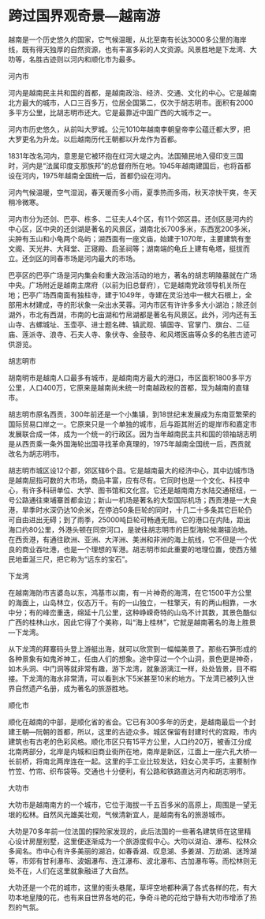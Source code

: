 # 跨过国界观奇景—越南游  

越南是一个历史悠久的国家，它气候温暖，从北至南有长达3000多公里的海岸线，既有得天独厚的自然资源，也有丰富多彩的人文资源。风景胜地是下龙湾、大叻等，名胜古迹则以河内和顺化市为最多。  

河内市  

河内是越南民主共和国的首都，是越南政治、经济、交通、文化的中心。它是越南北方最大的城市，人口三百多万，位居全国第二，仅次于胡志明市。面积有2000多平方公里，比胡志明市还大。它是最靠近中国广西的大城市之一。  

河内市历史悠久，从前叫大罗城。公元1010年越南李朝皇帝李公蕴迁都大罗，把大罗更名为升龙。以后越南历代王朝都以升龙作为首都。  

1831年改名河内，意思是它被环抱在红河大堤之内。法国殖民地入侵印支三国时，河内是“法属印度支那族邦”的总督府所在地。1945年越南建国后，也将首都设在河内，1975年越南全国统一后，首都仍设在河内。  

河内气候温暖，空气湿润，春天暖而多小雨，夏季热而多雨，秋天凉快干爽，冬天稍冷微寒。  

河内市分为还剑、巴亭、栋多、二征夫人4个区，有11个郊区县。还剑区是河内的中心区，区中央的还剑湖是著名的风景区，湖南北长700多米，东西宽200多米，尖肿有玉山和小龟两个岛屿；湖西面有一座文庙，始建于1070年，主要建筑有奎文阁、天光井、大拜堂、正寝殿、启圣祠等；湖南端的龟丘上建有龟塔，挺拔而立。还剑区的同春市场是河内最大的市场。  

巴亭区的巴亭广场是河内集会和重大政治活动的地方，著名的胡志明陵墓就在广场中央。广场附近是越南主席府（以前为旧总督府），它是越南党政领导机关所在地；巴亭广场西南面有独柱寺，建于1049年，寺建在灵沿池中一根大石根上，全部用木材建成，寺的形状象一朵出水芙蓉。河内市区有许许多多大小湖泊；除还剑湖外，市北有西湖，市南的七亩湖和竹帛湖都是著名有风景区。此外，河内还有玉山寺、古螺城址、玉壶亭、进士题名碑、镇武观、镇国寺、官掌门、旗台、二征庙、莲派寺、浪寺、石夫人寺、象伏寺、金鼓寺、和风塔医庙等众多的名胜古迹可供游览。  

胡志明市  

胡南明市是越南人口最多有城市，是越南南方最大的港口，市区面积1800多平方公里，人口400万，它原来是越南尚未统一时南越政权的首都，现为越南的直辖市。  

胡志明市原名西贡，300年前还是一个小集镇，到18世纪末发展成为东南亚繁荣的国际贸易口岸之一。它原来只是一个单独的城市，后与距其附近的堤岸市和嘉定市发展联合成一体，成为一个统一的行政区。因为当年越南民主共和国的领袖胡志明是从西贡乘一条外国海轮出国寻找革命真理的，1975年越南全国统一后，西贡就改名为胡志明市。  

胡志明市城区设12个郡，郊区辖6个县。它是越南最大的经济中心，其中边城市场是越南屈指可数的大市场，商品丰富，应有尽有。它同时也是一个文化、科技中心，有许多科研单位、大学、图书馆和文化宫。它还是越南南方水陆交通枢纽，一号公路通往柬埔寨首都金边；新山一机场是著名的大型国际机场；西贡港是一大良港，旱季时水深仍达10余米，在停泊50条巨轮的同时，十几二十多条其它巨轮仍可自由进出无碍；到了雨季，25000吨巨轮可畅通无阻。它的港口在内陆，距出海口约80公里，外港头顿在同奈河口，是驶往胡志明市的巨型海轮候潮锚泊地。在西贡港，有通往欧洲、亚洲、大洋洲、美洲和非洲的海上航线，它不但是一个优良的商业吞吐港，也是一个理想的军港。胡志明市如此重要的地理位置，使西方殖民地垂涎三尺，把它称为“远东的宝石”。  

下龙湾  

在越南海防市吉婆岛以东，鸿基市以南，有一片神奇的海湾，在它1500平方公里的海面上，山岛林立，仪态万千。有的一山独立，一柱擎天，有的两山相靠，一水中分；有的峰峦重迭，绵延十几公里，这种峥嵘奇特的山岛不计其数，其景色酷似广西的桂林山水，因此它得了个美称，叫“海上桂林”，它就是越南著名的海上胜景—下龙湾。  

从下龙湾的拜寨码头登上游艇出海，就可以欣赏到一幅幅美景了。那些石笋形成的各种景象有如鬼斧神工，任由人们的想象。途中穿过一个个山洞，景色更是神奇，如木头洞、中门洞等就非常有趣，游下龙湾，就象游漓江一样，处处皆景，目不暇接。下龙湾的海水非常清，可以看到水下5米甚至10米的地方。下龙湾已被列入世界自然遗产名册，成为著名的旅游胜地。  

顺化市  

顺化在越南的中部，是顺化省的省会。它已有300多年的历史，是越南最后一个封建王朝—阮朝的首都，所以，这里的古迹众多。城区保留有封建时代的宫殿，市内建筑也有古老的色彩风格。顺化市区只有15平方公里，人口约20万，被香江分成北南两部分，北岸是内城和旧商业街所在地，南岸是新区，江面上一座六孔大桥—长前桥，将南北两岸连在一起。这里的手工业比较发达，妇女心灵手巧，主要制作竹笠、竹帘、织布袋等。交通也十分便利，有公路和铁路直达河内和胡志明市。  

大叻市  

大叻市是越南南方的一个城市，它位于海拔一千五百多米的高原上，周围是一望无垠的松林。自然风光雄美壮观，气候清新宜人，是越南有名的旅游城市。  

大叻是70多年前一位法国的探险家发现的，此后法国的一些著名建筑师在这里精心设计房屋别墅，这里便逐渐成为一个旅游度假中心。大叻以湖泊、瀑布、松林众多闻名。市中心有许多美丽的湖泊，如春香湖、叹息湖、多姜湖、万劫湖、迷玲湖等，市郊有甘利瀑布、波姻瀑布、连江瀑布、波北瀑布、古加瀑布等。而松林则无处不在，人们在这里就象融进了大自然。  

大叻还是一个花的城市，这里的街头巷尾，草坪空地都种满了各式各样的花，有大叻本地皇陵的花，也有来自世界各地的花，争奇斗艳的花给宁静有大叻市增添了热烈的气氛。  
